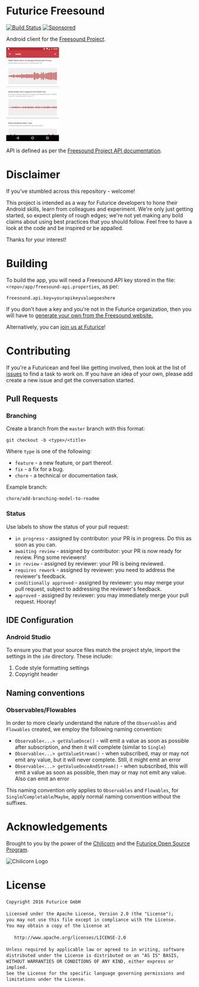 
# Futurice Freesound
[![Build Status](https://travis-ci.org/futurice/freesound-android.svg?branch=master)](https://travis-ci.org/futurice/freesound-android)
[![Sponsored](https://img.shields.io/badge/chilicorn-sponsored-brightgreen.svg)](http://spiceprogram.org/oss-sponsorship/)

Android client for the [Freesound Project](http://freesound.org/).

![Searching for Berlin sounds](https://github.com/futurice/freesound-android/raw/master/screenshots/screenshot1.png)

API is defined as per the [Freesound Project API documentation](http://freesound.org/docs/api/).

# Disclaimer

If you've stumbled across this repository - welcome!

This project is intended as a way for Futurice developers to hone their Android skills, learn from colleagues and experiment. We're only just getting started, so expect plenty of rough edges; we're not yet making any bold claims about using best practices that you should follow. Feel free to have a look at the code and be inspired or be appalled.

Thanks for your interest!

# Building

To build the app, you will need a Freesound API key stored in the file: `<repo>/app/freesound-api.properties`, as per:

```
freesound.api.key=yourapikeyvaluegoeshere
```

If you don't have a key and you're not in the Futurice organization, then you will have to [generate your own from the Freesound website.](https://www.freesound.org/docs/api/overview.html)

Alternatively, you can [join us at Futurice](http://futurice.com/careers)!

# Contributing

If you're a Futuricean and feel like getting involved, then look at the list of [issues](https://github.com/futurice/freesound-android/issues) to find a task to work on. If you have an idea of your own, please add create a new issue and get the conversation started.

## Pull Requests

### Branching

Create a branch from the `master` branch with this format:

    git checkout -b <type>/<title>

Where `type` is one of the following:

* `feature` - a new feature, or part thereof.
* `fix` - a fix for a bug.
* `chore` - a technical or documentation task.

Example branch:
    
    chore/add-branching-model-to-readme

### Status

Use labels to show the status of your pull request:

* `in progress` - assigned by contributor: your PR is in progress. Do this as soon as you can.
* `awaiting review` - assigned by contributor: your PR is now ready for review. Ping some reviewers!
* `in review` - assigned by reviewer: your PR is being reviewed.
* `requires rework` - assigned by reviewer: you need to address the reviewer's feedback.
* `conditionally approved` -  assigned by reviewer: you may merge your pull request, subject to addressing the reviewer's feedback.
* `approved` -  assigned by reviewer: you may immediately merge your pull request. Hooray!

## IDE Configuration

### Android Studio
To ensure you that your source files match the project style, import the settings in the `ide` directory. These include:

1. Code style formatting settings
2. Copyright header

## Naming conventions

### Observables/Flowables
In order to more clearly understand the nature of the `Observables` and `Flowables` created, we employ the following naming convention:

- `Observable<...> getValueOnce()` - will emit a value as soon as possible after subscription, and then it will complete (similar to `Single`)
- `Observable<...> getValueStream()` - when subscribed, may or may not emit any value, but it will never complete. Still, it might emit an error
- `Observable<...> getValueOnceAndStream()` - when subscribed, this will emit a value as soon as possible, then may or may not emit any value. Also can emit an error

This naming convention only applies to `Observables` and `Flowables`, for `Single`/`Completable`/`Maybe`, apply normal naming convention without the suffixes.

# Acknowledgements

Brought to you by the power of the [Chilicorn](http://spiceprogram.org/chilicorn-history/) and the [Futurice Open Source Program](http://spiceprogram.org/).

![Chilicorn Logo](https://raw.githubusercontent.com/futurice/spiceprogram/gh-pages/assets/img/logo/chilicorn_no_text-256.png)

License
=======

    Copyright 2016 Futurice GmbH

    Licensed under the Apache License, Version 2.0 (the "License");
    you may not use this file except in compliance with the License.
    You may obtain a copy of the License at

       http://www.apache.org/licenses/LICENSE-2.0

    Unless required by applicable law or agreed to in writing, software
    distributed under the License is distributed on an "AS IS" BASIS,
    WITHOUT WARRANTIES OR CONDITIONS OF ANY KIND, either express or implied.
    See the License for the specific language governing permissions and
    limitations under the License.
